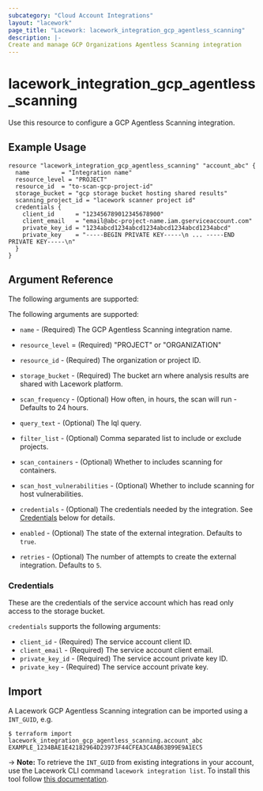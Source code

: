 ```yaml
---
subcategory: "Cloud Account Integrations"
layout: "lacework"
page_title: "Lacework: lacework_integration_gcp_agentless_scanning"
description: |-
Create and manage GCP Organizations Agentless Scanning integration
---
```


# lacework\_integration\_gcp\_agentless\_scanning

Use this resource to configure a GCP Agentless Scanning integration.

## Example Usage

```hcl
resource "lacework_integration_gcp_agentless_scanning" "account_abc" {
  name         = "Integration name"
  resource_level = "PROJECT"
  resource_id  = "to-scan-gcp-project-id"
  storage_bucket = "gcp storage bucket hosting shared results"
  scanning_project_id = "lacework scanner project id"
  credentials {
    client_id      = "123456789012345678900"
    client_email   = "email@abc-project-name.iam.gserviceaccount.com"
    private_key_id = "1234abcd1234abcd1234abcd1234abcd1234abcd"
    private_key    = "-----BEGIN PRIVATE KEY-----\n ... -----END PRIVATE KEY-----\n"
  }
}
```

## Argument Reference

The following arguments are supported:

The following arguments are supported:

* `name` - (Required) The GCP Agentless Scanning integration name.
* `resource_level` = (Required) "PROJECT" or "ORGANIZATION"
* `resource_id` - (Required) The organization or project ID.
* `storage_bucket` - (Required) The bucket arn where analysis results are shared with Lacework platform.

* `scan_frequency` - (Optional) How often, in hours, the scan will run - Defaults to 24 hours.
* `query_text` - (Optional) The lql query.
* `filter_list` - (Optional) Comma separated list to include or exclude projects.
* `scan_containers` - (Optional) Whether to includes scanning for containers.
* `scan_host_vulnerabilities` - (Optional) Whether to include scanning for host vulnerabilities.
* `credentials` - (Optional) The credentials needed by the integration. See [Credentials](#credentials) below for details.
* `enabled` - (Optional) The state of the external integration. Defaults to `true`.
* `retries` - (Optional) The number of attempts to create the external integration. Defaults to `5`.

### Credentials
These are the credentials of the service account which has read only access to the storage bucket.

`credentials` supports the following arguments:

* `client_id` - (Required) The service account client ID.
* `client_email` - (Required) The service account client email.
* `private_key_id` - (Required) The service account private key ID.
* `private_key` - (Required) The service account private key.

## Import

A Lacework GCP Agentless Scanning integration can be imported using a `INT_GUID`, e.g.

```
$ terraform import lacework_integration_gcp_agentless_scanning.account_abc EXAMPLE_1234BAE1E42182964D23973F44CFEA3C4AB63B99E9A1EC5
```
-> **Note:** To retrieve the `INT_GUID` from existing integrations in your account, use the
	Lacework CLI command `lacework integration list`. To install this tool follow
	[this documentation](https://docs.lacework.com/cli/).
